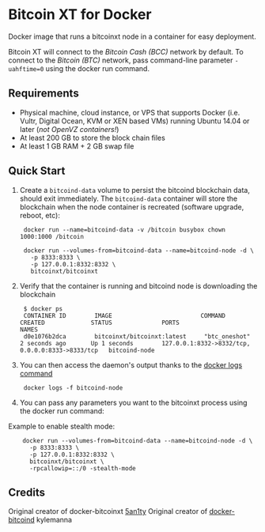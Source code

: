 Bitcoin XT for Docker
===================

Docker image that runs a bitcoinxt node in a container for easy deployment.

Bitcoin XT will connect to the _Bitcoin Cash (BCC)_ network by default. To connect to the _Bitcoin (BTC)_ network, pass command-line parameter `-uahftime=0` using the docker run command.

Requirements
------------

* Physical machine, cloud instance, or VPS that supports Docker (i.e. Vultr, Digital Ocean, KVM or XEN based VMs) running Ubuntu 14.04 or later (*not OpenVZ containers!*)
* At least 200 GB to store the block chain files
* At least 1 GB RAM + 2 GB swap file

Quick Start
-----------

1. Create a `bitcoind-data` volume to persist the bitcoind blockchain data, should exit immediately.  The `bitcoind-data` container will store the blockchain when the node container is recreated (software upgrade, reboot, etc):

        docker run --name=bitcoind-data -v /bitcoin busybox chown 1000:1000 /bitcoin

        docker run --volumes-from=bitcoind-data --name=bitcoind-node -d \
          -p 8333:8333 \
          -p 127.0.0.1:8332:8332 \
          bitcoinxt/bitcoinxt

2. Verify that the container is running and bitcoind node is downloading the blockchain

        $ docker ps
        CONTAINER ID        IMAGE                         COMMAND             CREATED             STATUS              PORTS                                              NAMES
        d0e1076b2dca        bitcoinxt/bitcoinxt:latest     "btc_oneshot"       2 seconds ago       Up 1 seconds        127.0.0.1:8332->8332/tcp, 0.0.0.0:8333->8333/tcp   bitcoind-node

3. You can then access the daemon's output thanks to the [docker logs command]( https://docs.docker.com/reference/commandline/cli/#logs)

        docker logs -f bitcoind-node

4. You can pass any parameters you want to the bitcoinxt process using the docker run command:

  Example to enable stealth mode:

        docker run --volumes-from=bitcoind-data --name=bitcoind-node -d \
          -p 8333:8333 \
          -p 127.0.0.1:8332:8332 \
          bitcoinxt/bitcoinxt \
          -rpcallowip=::/0 -stealth-mode

Credits
-----------

Original creator of docker-bitcoinxt [5an1ty](https://github.com/5an1ty/docker-bitcoinxt)
Original creator of [docker-bitcoind](https://github.com/kylemanna/docker-bitcoind) kylemanna
